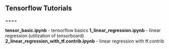 ## Tensorflow Tutorials
====

**tensor_basic.ipynb** - tensorflow basics
**1_linear_regression.ipynb** - linear regression (utilization of tensorboard)
**2_linear_regression_with_tf.contrib.ipynb** - linear regression with tf.contrib
